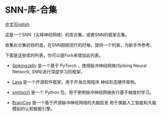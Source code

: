 # SNN-库-合集

[中文](https://github.com/Deng-Xian-Sheng/snn-library-set/blob/main/README_zh.md)|[English](https://github.com/Deng-Xian-Sheng/snn-library-set/blob/main/README.md)

这是一个SNN（尖峰神经网络）的库合集，或者SNN的框架合集。

收集此合集的目的是，在SNN刚刚流行的时候，提供一个列表，为新手作参考。

下面是这些库的列表，你可以提Fork来增加此列表。

- [SpikingJelly](https://github.com/fangwei123456/spikingjelly) 是一个基于 PyTorch ，使用脉冲神经网络(Spiking Neural Network, SNN)进行深度学习的框架。

- [Lava](https://github.com/lava-nc/lava) 是一个开源软件框架，用于开发应用程序 神经形态硬件架构。

- [snntorch](https://github.com/jeshraghian/snntorch) 是一个 Python 包，用于使用脉冲神经网络执行基于梯度的学习。

- [BrainCog](https://github.com/BrainCog-X/Brain-Cog) 是一个基于开源脉冲神经网络的大脑启发 用于类脑人工智能和大脑模拟的认知智能引擎。